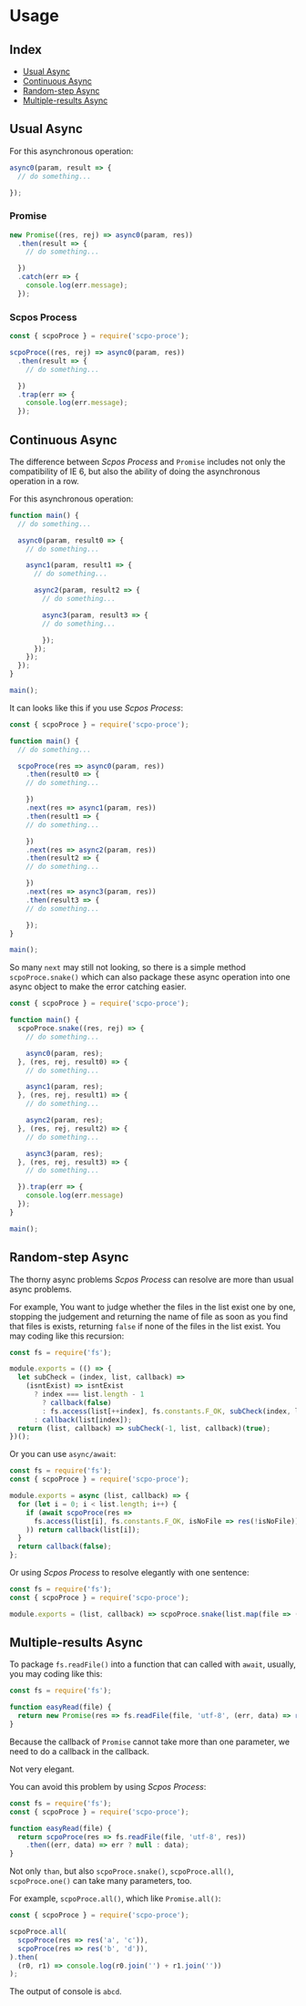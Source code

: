 # Usage

## Index

- [Usual Async](#usual-async)
- [Continuous Async](#continuous-async)
- [Random-step Async](#random-step-async)
- [Multiple-results Async](#multiple-results-async)

## Usual Async

For this asynchronous operation:

```javascript
async0(param, result => {
  // do something...

});
```

### Promise

```javascript
new Promise((res, rej) => async0(param, res))
  .then(result => {
    // do something...

  })
  .catch(err => {
    console.log(err.message);
  });
```

### Scpos Process

```javascript
const { scpoProce } = require('scpo-proce');

scpoProce((res, rej) => async0(param, res))
  .then(result => {
    // do something...

  })
  .trap(err => {
    console.log(err.message);
  });
```

## Continuous Async

The difference between *Scpos Process* and `Promise` includes not only the compatibility of IE 6, but also the ability of doing the asynchronous operation in a row.

For this asynchronous operation:

```javascript
function main() {
  // do something...

  async0(param, result0 => {
    // do something...

    async1(param, result1 => {
      // do something...

      async2(param, result2 => {
        // do something...

        async3(param, result3 => {
        // do something...

        });
      });
    });
  });
}

main();
```

It can looks like this if you use *Scpos Process*:

```javascript
const { scpoProce } = require('scpo-proce');

function main() {
  // do something...

  scpoProce(res => async0(param, res))
    .then(result0 => {
    // do something...

    })
    .next(res => async1(param, res))
    .then(result1 => {
    // do something...

    })
    .next(res => async2(param, res))
    .then(result2 => {
    // do something...

    })
    .next(res => async3(param, res))
    .then(result3 => {
    // do something...

    });
}

main();
```

So many `next` may still not looking, so there is a simple method `scpoProce.snake()` which can also package these async operation into one async object to make the error catching easier.

```javascript
const { scpoProce } = require('scpo-proce');

function main() {
  scpoProce.snake((res, rej) => {
    // do something...

    async0(param, res);
  }, (res, rej, result0) => {
    // do something...

    async1(param, res);
  }, (res, rej, result1) => {
    // do something...

    async2(param, res);
  }, (res, rej, result2) => {
    // do something...

    async3(param, res);
  }, (res, rej, result3) => {
    // do something...

  }).trap(err => {
    console.log(err.message)
  });
}

main();
```

## Random-step Async

The thorny async problems *Scpos Process* can resolve are more than usual async problems.

For example, You want to judge whether the files in the list exist one by one, stopping the judgement and returning the name of file as soon as you find that files is exists, returning `false` if none of the files in the list exist.
You may coding like this recursion:

```javascript
const fs = require('fs');

module.exports = (() => {
  let subCheck = (index, list, callback) =>
    (isntExist) => isntExist
      ? index === list.length - 1
        ? callback(false)
        : fs.access(list[++index], fs.constants.F_OK, subCheck(index, list, callback))
      : callback(list[index]);
  return (list, callback) => subCheck(-1, list, callback)(true);
})();
```

Or you can use `async/await`:

```javascript
const fs = require('fs');
const { scpoProce } = require('scpo-proce');

module.exports = async (list, callback) => {
  for (let i = 0; i < list.length; i++) {
    if (await scpoProce(res =>
      fs.access(list[i], fs.constants.F_OK, isNoFile => res(!isNoFile))
    )) return callback(list[i]);
  }
  return callback(false);
};
```

Or using *Scpos Process* to resolve elegantly with one sentence:

```javascript
const fs = require('fs');
const { scpoProce } = require('scpo-proce');

module.exports = (list, callback) => scpoProce.snake(list.map(file => (res, rej) => scpoProce(res => fs.access(list[i], fs.constants.F_OK, res)).then(isNoFile => isNoFile ? res() : rej(file)))).then(() => false, e => e).then(callback);
```

## Multiple-results Async

To package `fs.readFile()` into a function that can called with `await`, usually, you may coding like this:

```javascript
const fs = require('fs');

function easyRead(file) {
  return new Promise(res => fs.readFile(file, 'utf-8', (err, data) => res(err ? null : data)));
}
```

Because the callback of `Promise` cannot take more than one parameter, we need to do a callback in the callback.

Not very elegant.

You can avoid this problem by using *Scpos Process*:

```javascript
const fs = require('fs');
const { scpoProce } = require('scpo-proce');

function easyRead(file) {
  return scpoProce(res => fs.readFile(file, 'utf-8', res))
    .then((err, data) => err ? null : data);
}
```

Not only `than`, but also `scpoProce.snake()`, `scpoProce.all()`, `scpoProce.one()` can take many parameters, too.

For example, `scpoProce.all()`, which like `Promise.all()`:

```javascript
const { scpoProce } = require('scpo-proce');

scpoProce.all(
  scpoProce(res => res('a', 'c')),
  scpoProce(res => res('b', 'd')),
).then(
  (r0, r1) => console.log(r0.join('') + r1.join(''))
);
```

The output of console is `abcd`.
